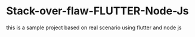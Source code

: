 # Stack-over-flaw-FLUTTER-Node-Js
this is a sample project  based on real scenario using flutter and node js
